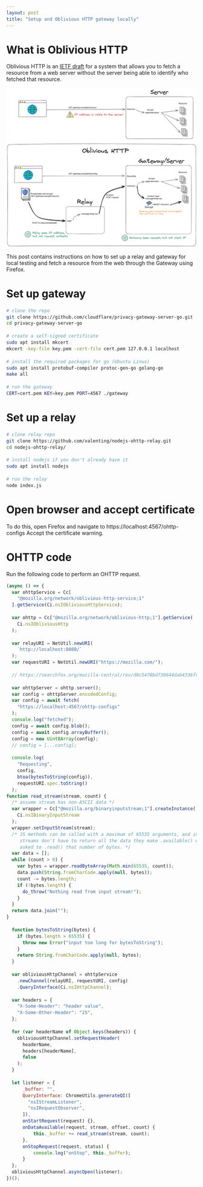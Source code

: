 ```yaml
---
layout: post
title: "Setup and Oblivious HTTP gateway locally"
---
```


# What is Oblivious HTTP

Oblivious HTTP is an [IETF draft](https://datatracker.ietf.org/doc/draft-ietf-ohai-ohttp/) for a system that allows you to fetch a resource from a web server without the server being able to identify who fetched that resource.

![Image](/OHTTP_diagram.png)

This post contains instructions on how to set up a relay and gateway for local testing and fetch a resource from the web through the Gateway using Firefox.

# Set up gateway

```bash
# clone the repo
git clone https://github.com/cloudflare/privacy-gateway-server-go.git
cd privacy-gateway-server-go

# create a self-signed certificate
sudo apt install mkcert
mkcert -key-file key.pem -cert-file cert.pem 127.0.0.1 localhost

# install the required packages for go (Ubuntu Linux)
sudo apt install protobuf-compiler protoc-gen-go golang-go
make all

# run the gateway
CERT=cert.pem KEY=key.pem PORT=4567 ./gateway
```

# Set up a relay

```bash
# clone relay repo
git clone https://github.com/valenting/nodejs-ohttp-relay.git
cd nodejs-ohttp-relay/

# install nodejs if you don't already have it
sudo apt install nodejs

# run the relay
node index.js
```

# Open browser and accept certificate

To do this, open Firefox and navigate to https://localhost:4567/ohttp-configs
Accept the certificate warning.

# OHTTP code

Run the following code to perform an OHTTP request.

```js
(async () => {
  var ohttpService = Cc[
    "@mozilla.org/network/oblivious-http-service;1"
  ].getService(Ci.nsIObliviousHttpService);

  var ohttp = Cc["@mozilla.org/network/oblivious-http;1"].getService(
    Ci.nsIObliviousHttp
  );

  var relayURI = NetUtil.newURI(
    `http://localhost:8080/`
  );
  var requestURI = NetUtil.newURI("https://mozilla.com/");

  // https://searchfox.org/mozilla-central/rev/d8c5478bd730644dab4336fdb83271ac1ca1d6b5/netwerk/protocol/http/ObliviousHttpService.cpp#49

  var ohttpServer = ohttp.server();
  var config = ohttpServer.encodedConfig;
  var config = await fetch(
    "https://localhost:4567/ohttp-configs"
  );
  console.log("fetched");
  config = await config.blob();
  config = await config.arrayBuffer();
  config = new Uint8Array(config);
  // config = [...config];

  console.log(
    "Requesting",
    config,
    btoa(bytesToString(config)),
    requestURI.spec.toString()
  );
function read_stream(stream, count) {
  /* assume stream has non-ASCII data */
  var wrapper = Cc["@mozilla.org/binaryinputstream;1"].createInstance(
    Ci.nsIBinaryInputStream
  );
  wrapper.setInputStream(stream);
  /* JS methods can be called with a maximum of 65535 arguments, and input
     streams don't have to return all the data they make .available() when
     asked to .read() that number of bytes. */
  var data = [];
  while (count > 0) {
    var bytes = wrapper.readByteArray(Math.min(65535, count));
    data.push(String.fromCharCode.apply(null, bytes));
    count -= bytes.length;
    if (!bytes.length) {
      do_throw("Nothing read from input stream!");
    }
  }
  return data.join("");
}

  function bytesToString(bytes) {
    if (bytes.length > 65535) {
      throw new Error("input too long for bytesToString");
    }
    return String.fromCharCode.apply(null, bytes);
  }

  var obliviousHttpChannel = ohttpService
    .newChannel(relayURI, requestURI, config)
    .QueryInterface(Ci.nsIHttpChannel);

  var headers = {
    "X-Some-Header": "header value",
    "X-Some-Other-Header": "25",
  };

  for (var headerName of Object.keys(headers)) {
    obliviousHttpChannel.setRequestHeader(
      headerName,
      headers[headerName],
      false
    );
  }

  let listener = {
      _buffer: "",
      QueryInterface: ChromeUtils.generateQI([
        "nsIStreamListener",
        "nsIRequestObserver",
      ]),
      onStartRequest(request) {},
      onDataAvailable(request, stream, offset, count) {
          this._buffer += read_stream(stream, count);
      },
      onStopRequest(request, status) {
          console.log("onStop", this._buffer);
      }
  };
  obliviousHttpChannel.asyncOpen(listener);
})();
```
